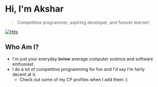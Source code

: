 # Hi, I'm Akshar
> Competitive programmer, aspiring developer, and forever learner!

[![Hits](https://hits.seeyoufarm.com/api/count/incr/badge.svg?url=https%3A%2F%2Fgithub.com%2FnotAkki&count_bg=%233139E7&title_bg=%23111113&icon=github.svg&icon_color=%23E7E7E7&title=hits&edge_flat=false)](https://hits.seeyoufarm.com)

## Who Am I?
- I'm just your everyday ~~below~~ average computer science and software enthusiast. 
- I do a lot of competitive programming for fun and I'd say I'm fairly decent at it.
  -  Check out some of my CP profiles when I add them :)


<!--

Here are some ideas to get you started:

- 🔭 I’m currently working on ...
- 🌱 I’m currently learning ...
- 👯 I’m looking to collaborate on ...
- 🤔 I’m looking for help with ...
- 💬 Ask me about ...
- 📫 How to reach me: ...
- 😄 Pronouns: ...
- ⚡ Fun fact: ...
-->
